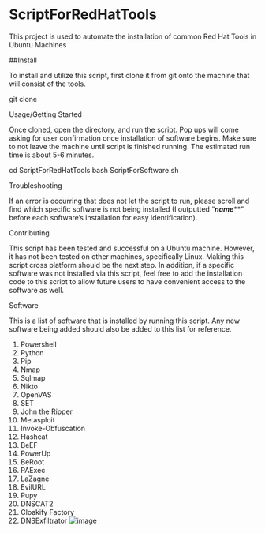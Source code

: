 # ScriptForRedHatTools

This project is used to automate the installation of common Red Hat Tools in Ubuntu Machines

##Install

To install and utilize this script, first clone it from git onto the machine that will consist of the tools. 

git clone <link>

Usage/Getting Started

Once cloned, open the directory, and run the script. Pop ups will come asking for user confirmation once installation of software begins. Make sure to not leave the machine until script is finished running. The estimated run time is about 5-6 minutes. 

cd ScriptForRedHatTools
bash ScriptForSoftware.sh

Troubleshooting

If an error is occurring that does not let the script to run, please scroll and find which specific software is not being installed (I outputted “*********name***********” before each software’s installation for easy identification).

Contributing

This script has been tested and successful on a Ubuntu machine. However, it has not been tested on other machines, specifically Linux. Making this script cross platform should be the next step. In addition, if a specific software was not installed via this script, feel free to add the installation code to this script to allow future users to have convenient access to the software as well. 

Software

This is a list of software that is installed by running this script. Any new software being added should also be added to this list for reference.

1.	Powershell
2.	Python
3.	Pip
4.	Nmap
5.	Sqlmap
6.	Nikto
7.	OpenVAS
8.	SET
9.	John the Ripper
10.	Metasploit
11.	Invoke-Obfuscation
12.	Hashcat
13.	BeEF
14.	PowerUp
15.	BeRoot
16.	PAExec
17.	LaZagne
18.	EvilURL
19.	Pupy
20.	DNSCAT2
21.	Cloakify Factory
22.	DNSExfiltrator
![image](https://github.com/awesomedude123-ai/ScriptForRedHatTools/assets/66534860/5ac9233a-669d-4929-8e07-15c33a562d16)
